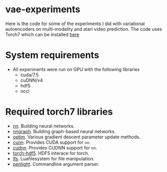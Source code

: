 # vae-experiments
Here is the code for some of the experiments I did with variational autoencoders on multi-modality and atari video prediction. The code uses Torch7 which can be installed [here](http://torch.ch/docs/getting-started.html)

# System requirements
* All experiments were run on GPU with the following libraries
  * cuda/7.5
  * cuDNN/v4
  * hdf5
  * nccl

# Required torch7 libraries
* [nn](https://github.com/torch/nn). Building neural networks.
* [nngraph](https://github.com/torch/nngraph). Building graph-based neural networks.
* [optim](https://github.com/torch/optim). Various gradient descent parameter update methods.
* [cunn](https://github.com/torch/cunn). Provides CUDA support for `nn`. 
* [cudnn](https://github.com/soumith/cudnn.torch). Provides CUDNN support for `nn`.
* [torch-hdf5](https://github.com/deepmind/torch-hdf5). HDF5 interace for torch.
* [lfs](https://keplerproject.github.io/luafilesystem). Luafilesystem for file manipulation.
* [penlight](https://github.com/stevedonovan/Penlight). Commandline argument parser.

